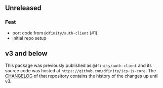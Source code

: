 ## Unreleased

### Feat

- port code from `@dfinity/auth-client` (#1)
- initial repo setup

## v3 and below

This package was previously published as `@dfinity/auth-client` and its source code was hosted at `https://github.com/dfinity/icp-js-core`. The [CHANGELOG](https://github.com/dfinity/icp-js-core/blob/a6aa6e2eb58cf2cbae92156b957293e40f458323/CHANGELOG.md) of that repository contains the history of the changes up until v3.
